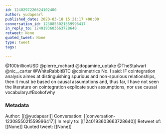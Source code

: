 ```yaml
---
id: 1240297226624102400
author: yudapearl
published_date: 2020-03-18 15:21:17 +00:00
conversation_id: 1230855021559996417
in_reply_to: 1240193603663728640
retweet: None
quoted_tweet: None
type: tweet
tags:

---
```


@100trillionUSD @pierre_rochard @dopamine_uptake @TheStalwart @nic__carter @WhiteRabbitBTC @coinmetrics No. I said: IF cointegration analysis aimes at distinguishing spurious and non-spurious relationships, then it must be based on causal assumptions and, thus far, I have not seen the literature on cointegration explicate such assumptions, nor use causal vocabulary.#Bookofwhy

### Metadata

Author: [[@yudapearl]]
Conversation: [[conversation-1230855021559996417]]
In reply to: [[1240193603663728640]]
Retweet of: [[None]]
Quoted tweet: [[None]]
